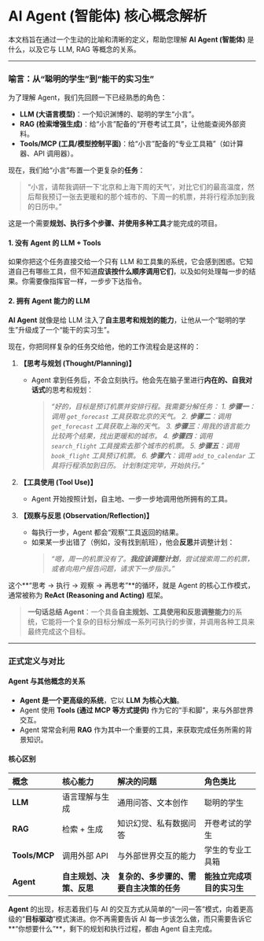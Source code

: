 # AI Agent (智能体) 核心概念解析

本文档旨在通过一个生动的比喻和清晰的定义，帮助您理解 **AI Agent (智能体)** 是什么，以及它与 LLM, RAG 等概念的关系。

---

### 喻言：从“聪明的学生”到“能干的实习生”

为了理解 Agent，我们先回顾一下已经熟悉的角色：
*   **LLM (大语言模型)**：一个知识渊博的、聪明的学生“小言”。
*   **RAG (检索增强生成)**：给“小言”配备的“开卷考试工具”，让他能查阅外部资料。
*   **Tools/MCP (工具/模型控制平面)**：给“小言”配备的“专业工具箱”（如计算器、API 调用器）。

现在，我们给“小言”布置一个更复杂的**任务**：

> “小言，请帮我调研一下‘北京和上海下周的天气’，对比它们的最高温度，然后帮我预订一张去更暖和的那个城市的、下周一的机票，并将行程添加到我的日历中。”

这是一个需要**规划、执行多个步骤、并使用多种工具**才能完成的项目。

#### 1. 没有 Agent 的 LLM + Tools

如果你把这个任务直接交给一个只有 LLM 和工具集的系统，它会感到困惑。它知道自己有哪些工具，但不知道**应该按什么顺序调用它们**，以及如何处理每一步的结果。你需要像指挥官一样，一步步下达指令。

#### 2. 拥有 Agent 能力的 LLM

**AI Agent** 就像是给 LLM 注入了**自主思考和规划的能力**，让他从一个“聪明的学生”升级成了一个“能干的实习生”。

现在，你把同样复杂的任务交给他，他的工作流程会是这样的：

1.  **【思考与规划 (Thought/Planning)】**
    *   Agent 拿到任务后，不会立刻执行。他会先在脑子里进行**内在的、自我对话式**的思考和规划：
        > *“好的，目标是预订机票并安排行程。我需要分解任务：*
        > *1.  **步骤一**：调用 `get_forecast` 工具获取北京的天气。*
        > *2.  **步骤二**：调用 `get_forecast` 工具获取上海的天气。*
        > *3.  **步骤三**：用我的语言能力比较两个结果，找出更暖和的城市。*
        > *4.  **步骤四**：调用 `search_flight` 工具搜索去那个城市的机票。*
        > *5.  **步骤五**：调用 `book_flight` 工具预订机票。*
        > *6.  **步骤六**：调用 `add_to_calendar` 工具将行程添加到日历。*
        > *计划制定完毕，开始执行。”*

2.  **【工具使用 (Tool Use)】**
    *   Agent 开始按照计划，自主地、一步一步地调用他所拥有的工具。

3.  **【观察与反思 (Observation/Reflection)】**
    *   每执行一步，Agent 都会“观察”工具返回的结果。
    *   如果某一步出错了（例如，没有找到航班），他会**反思**并调整计划：
        > *“嗯，周一的机票没有了。**我应该调整计划**，尝试搜索周二的机票，或者向用户报告问题，请求下一步指示。”*

这个**“思考 -> 执行 -> 观察 -> 再思考”**的循环，就是 Agent 的核心工作模式，通常被称为 **ReAct (Reasoning and Acting)** 框架。

> **一句话总结 Agent**：一个具备**自主规划、工具使用和反思调整能力**的系统，它能将一个复杂的目标分解成一系列可执行的步骤，并调用各种工具来最终完成这个目标。

---

### 正式定义与对比

#### Agent 与其他概念的关系

*   **Agent 是一个更高级的系统**，它以 **LLM 为核心大脑**。
*   Agent 使用 **Tools (通过 MCP 等方式提供)** 作为它的“手和脚”，来与外部世界交互。
*   Agent 常常会利用 **RAG** 作为其中一个重要的工具，来获取完成任务所需的背景知识。

#### 核心区别

| 概念 | 核心能力 | 解决的问题 | 角色类比 |
| :--- | :--- | :--- | :--- |
| **LLM** | 语言理解与生成 | 通用问答、文本创作 | 聪明的学生 |
| **RAG** | 检索 + 生成 | 知识幻觉、私有数据问答 | 开卷考试的学生 |
| **Tools/MCP** | 调用外部 API | 与外部世界交互的能力 | 学生的专业工具箱 |
| **Agent** | **自主规划、决策、反思** | **复杂的、多步骤的、需要自主决策的任务** | **能独立完成项目的实习生** |

**Agent** 的出现，标志着我们与 AI 的交互方式从简单的“一问一答”模式，向着更高级的“**目标驱动**”模式演进。你不再需要告诉 AI 每一步该怎么做，而只需要告诉它**“你想要什么”**，剩下的规划和执行过程，都由 Agent 自主完成。